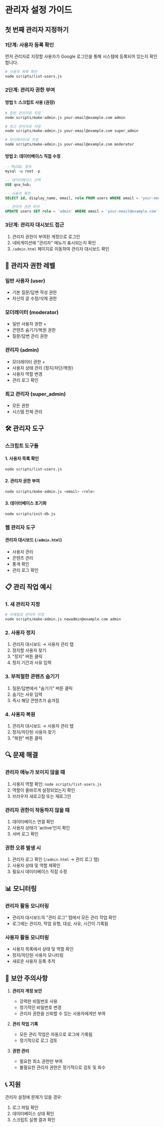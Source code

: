 # 관리자 설정 가이드

## 첫 번째 관리자 지정하기

### 1단계: 사용자 등록 확인
먼저 관리자로 지정할 사용자가 Google 로그인을 통해 시스템에 등록되어 있는지 확인합니다.

```bash
# 사용자 목록 확인
node scripts/list-users.js
```

### 2단계: 관리자 권한 부여

#### 방법 1: 스크립트 사용 (권장)
```bash
# 일반 관리자로 지정
node scripts/make-admin.js your-email@example.com admin

# 최고 관리자로 지정
node scripts/make-admin.js your-email@example.com super_admin

# 모더레이터로 지정
node scripts/make-admin.js your-email@example.com moderator
```

#### 방법 2: 데이터베이스 직접 수정
```sql
-- MySQL 접속
mysql -u root -p

-- 데이터베이스 선택
USE qna_hub;

-- 사용자 확인
SELECT id, display_name, email, role FROM users WHERE email = 'your-email@example.com';

-- 관리자 권한 부여
UPDATE users SET role = 'admin' WHERE email = 'your-email@example.com';
```

### 3단계: 관리자 대시보드 접근
1. 관리자 권한이 부여된 계정으로 로그인
2. 네비게이션에 "관리자" 메뉴가 표시되는지 확인
3. `/admin.html` 페이지로 이동하여 관리자 대시보드 확인

## 🔐 관리자 권한 레벨

### 일반 사용자 (user)
- 기본 질문/답변 작성 권한
- 자신의 글 수정/삭제 권한

### 모더레이터 (moderator)
- 일반 사용자 권한 +
- 콘텐츠 숨기기/복원 권한
- 질문/답변 관리 권한

### 관리자 (admin)
- 모더레이터 권한 +
- 사용자 상태 관리 (정지/차단/복원)
- 사용자 역할 변경
- 관리 로그 확인

### 최고 관리자 (super_admin)
- 모든 권한
- 시스템 전체 관리

## 🛠️ 관리자 도구

### 스크립트 도구들

#### 1. 사용자 목록 확인
```bash
node scripts/list-users.js
```

#### 2. 관리자 권한 부여
```bash
node scripts/make-admin.js <email> <role>
```

#### 3. 데이터베이스 초기화
```bash
node scripts/init-db.js
```

### 웹 관리자 도구

#### 관리자 대시보드 (`/admin.html`)
- 사용자 관리
- 콘텐츠 관리
- 통계 확인
- 관리 로그 확인

## 📋 관리 작업 예시

### 1. 새 관리자 지정
```bash
# 이메일로 관리자 지정
node scripts/make-admin.js newadmin@example.com admin
```

### 2. 사용자 정지
1. 관리자 대시보드 → 사용자 관리 탭
2. 정지할 사용자 찾기
3. "정지" 버튼 클릭
4. 정지 기간과 사유 입력

### 3. 부적절한 콘텐츠 숨기기
1. 질문/답변에서 "숨기기" 버튼 클릭
2. 숨기는 사유 입력
3. 즉시 해당 콘텐츠가 숨겨짐

### 4. 사용자 복원
1. 관리자 대시보드 → 사용자 관리 탭
2. 정지/차단된 사용자 찾기
3. "복원" 버튼 클릭

## 🔍 문제 해결

### 관리자 메뉴가 보이지 않을 때
1. 사용자 역할 확인: `node scripts/list-users.js`
2. 역할이 올바르게 설정되었는지 확인
3. 브라우저 새로고침 또는 재로그인

### 관리자 권한이 작동하지 않을 때
1. 데이터베이스 연결 확인
2. 사용자 상태가 'active'인지 확인
3. 서버 로그 확인

### 권한 오류 발생 시
1. 관리자 로그 확인 (`/admin.html` → 관리 로그 탭)
2. 사용자 상태 및 역할 재확인
3. 필요시 데이터베이스 직접 수정

## 📊 모니터링

### 관리자 활동 모니터링
- 관리자 대시보드의 "관리 로그" 탭에서 모든 관리 작업 확인
- 로그에는 관리자, 작업 유형, 대상, 사유, 시간이 기록됨

### 사용자 활동 모니터링
- 사용자 목록에서 상태 및 역할 확인
- 정지/차단된 사용자 모니터링
- 새로운 사용자 등록 추적

## 🚨 보안 주의사항

1. **관리자 계정 보안**
   - 강력한 비밀번호 사용
   - 정기적인 비밀번호 변경
   - 관리자 권한을 신뢰할 수 있는 사용자에게만 부여

2. **관리 작업 기록**
   - 모든 관리 작업은 자동으로 로그에 기록됨
   - 정기적으로 로그 검토

3. **권한 관리**
   - 필요한 최소 권한만 부여
   - 불필요한 관리자 권한은 정기적으로 검토 및 회수

## 📞 지원

관리자 설정에 문제가 있을 경우:
1. 로그 파일 확인
2. 데이터베이스 상태 확인
3. 스크립트 실행 결과 확인
